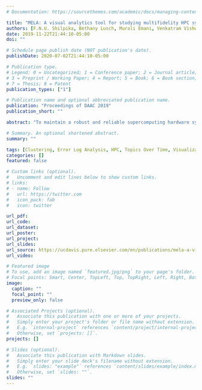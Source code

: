 ```yaml
---
# Documentation: https://sourcethemes.com/academic/docs/managing-content/

title: "MELA: A visual analytics tool for studying multifidelity HPC system logs"
authors: [F.N.U. Shilpika, Bethany Lusch, Murali Emani, Venkatram Vishwanath, Michael E. Papka, Kwan Liu Ma]
date: 2019-11-22T21:44:10-05:00
doi: ""

# Schedule page publish date (NOT publication's date).
publishDate: 2020-07-02T21:44:10-05:00

# Publication type.
# Legend: 0 = Uncategorized; 1 = Conference paper; 2 = Journal article;
# 3 = Preprint / Working Paper; 4 = Report; 5 = Book; 6 = Book section;
# 7 = Thesis; 8 = Patent
publication_types: ["1"]

# Publication name and optional abbreviated publication name.
publication: "Proceedings of DAAC 2019"
publication_short: ""

abstract: "To maintain a robust and reliable supercomputing hardware system there is a critical need to understand various system events, including failures occurring in the system. Toward this goal, we analyze various system logs such as error logs, job logs and environment logs from Argonne Leadership Computing Facility's (ALCF) Theta Cray XC40 supercomputer. This log data incorporates multiple subsystem and component measurements at various fidelity levels and temporal resolutions-a very diverse and massive dataset. To effectively identify various patterns that characterize system behavior and faults over time, we have developed a visual analytics tool, MELA, to better identify patterns and glean insights from these log data."

# Summary. An optional shortened abstract.
summary: ""

tags: [Clustering, Error Log Analysis, HPC, Topics Over Time, Visualization]
categories: []
featured: false

# Custom links (optional).
#   Uncomment and edit lines below to show custom links.
# links:
# - name: Follow
#   url: https://twitter.com
#   icon_pack: fab
#   icon: twitter

url_pdf:
url_code:
url_dataset:
url_poster:
url_project:
url_slides:
url_source: https://ucdavis.pure.elsevier.com/en/publications/mela-a-visual-analytics-tool-for-studying-multifidelity-hpc-syste
url_video:

# Featured image
# To use, add an image named `featured.jpg/png` to your page's folder. 
# Focal points: Smart, Center, TopLeft, Top, TopRight, Left, Right, BottomLeft, Bottom, BottomRight.
image:
  caption: ""
  focal_point: ""
  preview_only: false

# Associated Projects (optional).
#   Associate this publication with one or more of your projects.
#   Simply enter your project's folder or file name without extension.
#   E.g. `internal-project` references `content/project/internal-project/index.md`.
#   Otherwise, set `projects: []`.
projects: []

# Slides (optional).
#   Associate this publication with Markdown slides.
#   Simply enter your slide deck's filename without extension.
#   E.g. `slides: "example"` references `content/slides/example/index.md`.
#   Otherwise, set `slides: ""`.
slides: ""
---
```

